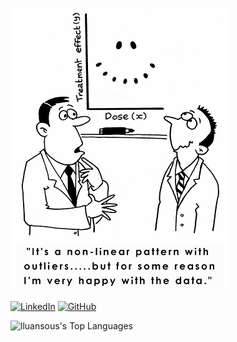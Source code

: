 

![Meu Projeto](Outliers.png)


[![LinkedIn](https://img.shields.io/badge/LinkedIn-blue?style=for-the-badge&logo=linkedin&logoColor=white)](https://www.linkedin.com/in/luan-sousa/)
[![GitHub](https://img.shields.io/badge/GitHub-black?style=for-the-badge&logo=github&logoColor=white)](https://github.com/lluansous)

![lluansous's Top Languages](https://github-readme-stats.vercel.app/api/top-langs/?username=lluansous&theme=vue-dark&show_icons=true&hide_border=true&layout=compact)
